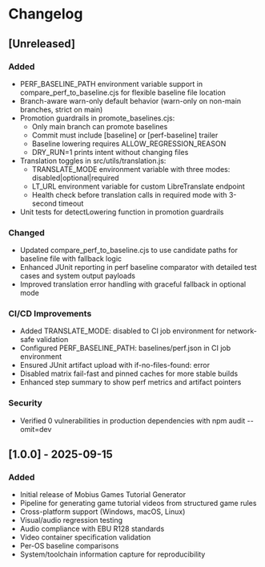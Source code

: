 # Changelog

## [Unreleased]

### Added
- PERF_BASELINE_PATH environment variable support in compare_perf_to_baseline.cjs for flexible baseline file location
- Branch-aware warn-only default behavior (warn-only on non-main branches, strict on main)
- Promotion guardrails in promote_baselines.cjs:
  - Only main branch can promote baselines
  - Commit must include [baseline] or [perf-baseline] trailer
  - Baseline lowering requires ALLOW_REGRESSION_REASON
  - DRY_RUN=1 prints intent without changing files
- Translation toggles in src/utils/translation.js:
  - TRANSLATE_MODE environment variable with three modes: disabled|optional|required
  - LT_URL environment variable for custom LibreTranslate endpoint
  - Health check before translation calls in required mode with 3-second timeout
- Unit tests for detectLowering function in promotion guardrails

### Changed
- Updated compare_perf_to_baseline.cjs to use candidate paths for baseline file with fallback logic
- Enhanced JUnit reporting in perf baseline comparator with detailed test cases and system output payloads
- Improved translation error handling with graceful fallback in optional mode

### CI/CD Improvements
- Added TRANSLATE_MODE: disabled to CI job environment for network-safe validation
- Configured PERF_BASELINE_PATH: baselines/perf.json in CI job environment
- Ensured JUnit artifact upload with if-no-files-found: error
- Disabled matrix fail-fast and pinned caches for more stable builds
- Enhanced step summary to show perf metrics and artifact pointers

### Security
- Verified 0 vulnerabilities in production dependencies with npm audit --omit=dev

## [1.0.0] - 2025-09-15
### Added
- Initial release of Mobius Games Tutorial Generator
- Pipeline for generating game tutorial videos from structured game rules
- Cross-platform support (Windows, macOS, Linux)
- Visual/audio regression testing
- Audio compliance with EBU R128 standards
- Video container specification validation
- Per-OS baseline comparisons
- System/toolchain information capture for reproducibility